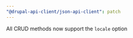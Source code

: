 ```yaml
---
"@drupal-api-client/json-api-client": patch
---
```


All CRUD methods now support the `locale` option
